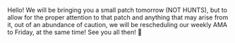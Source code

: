 Hello! We will be bringing you a small patch tomorrow (NOT HUNTS), but to allow for the proper attention to that patch and anything that may arise from it, out of an abundance of caution, 
we will be rescheduling our weekly AMA to Friday, at the same time! See you all then! 🙂

